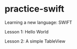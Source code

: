practice-swift
==============

Learning a new language: SWIFT

Lesson 1: Hello World

Lesson 2: A simple TableView

